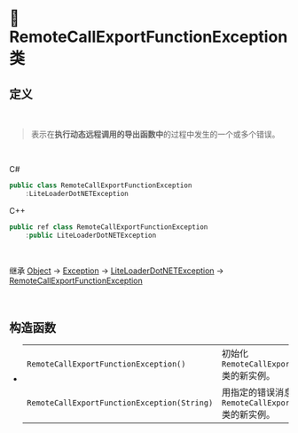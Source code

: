 # 🔖 RemoteCallExportFunctionException 类

## 定义

<br>

> 表示在**执行动态远程调用的导出函数中**的过程中发生的一个或多个错误。

<br>

C#
```csharp
public class RemoteCallExportFunctionException
    :LiteLoaderDotNETException
```
C++
```cpp
public ref class RemoteCallExportFunctionException
    :public LiteLoaderDotNETException
```
<br>

继承 [Object](https://docs.microsoft.com/zh-cn/DotNET/api/system.object?view=net-6.0) → [Exception](https://docs.microsoft.com/zh-cn/DotNET/api/system.exception?view=net-6.0) → [LiteLoaderDotNETException](zh_CN/NET/APIs/Namespace/LLNET.Core/Class/LiteLoaderDotNETException/LiteLoaderDotNETException.md) → 
[RemoteCallExportFunctionException](zh_CN/NET/APIs/Namespace/LLNET.Core/Class/RemoteCallExportFunctionException/RemoteCallExportFunctionException.md)

<br>

## 构造函数
- 
    |||
    |-|-|
    |`RemoteCallExportFunctionException()`|初始化 `RemoteCallExportFunctionException` 类的新实例。|
    |`RemoteCallExportFunctionException(String)`|用指定的错误消息初始化 `RemoteCallExportFunctionException` 类的新实例。|

<br>


